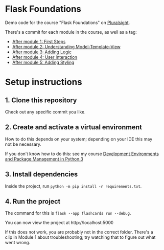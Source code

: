# Flask Foundations
Demo code for the course "Flask Foundations" on [Pluralsight](https://www.pluralsight.com).

There's a commit for each module in the course, as well as a tag:


- [After module 1: First Steps](https://github.com/codesensei-courses/flask_foundations/releases/tag/1-first-steps)
- [After module 2: Understanding Model-Template-View](https://github.com/codesensei-courses/flask_foundations/releases/tag/2-mtv)
- [After module 3: Adding Logic](https://github.com/codesensei-courses/flask_foundations/releases/tag/3-logic)
- [After module 4: User Interaction](https://github.com/codesensei-courses/flask_foundations/releases/tag/4-user-interaction)
- [After module 5: Adding Styling](https://github.com/codesensei-courses/flask_foundations/releases/tag/5-styling)
# Setup instructions

## 1. Clone this repository

Check out any specific commit you like.

## 2. Create and activate a virtual environment

How to do this depends on your system; depending on your IDE this may not be necessary.

If you don't know how to do this: see my course [Development Environments and Package Management in Python 3](https://www.pluralsight.com/courses/python-3-development-environments-package-management)

## 3. Install dependencies

Inside the project, run `python -m pip install -r requirements.txt`.

## 4. Run the project

The command for this is `flask --app flashcards run --debug`.

You can now view the project at http://localhost:5000

If this does not work, you are probably not in the correct folder. There's a clip in Module 1 about troubleshooting; try watching that to figure out what went wrong.

